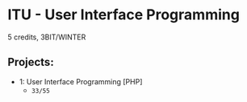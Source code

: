 # ITU - User Interface Programming
5 credits, 3BIT/WINTER

## Projects: 
   * 1: User Interface Programming [PHP]
     * ``33/55``